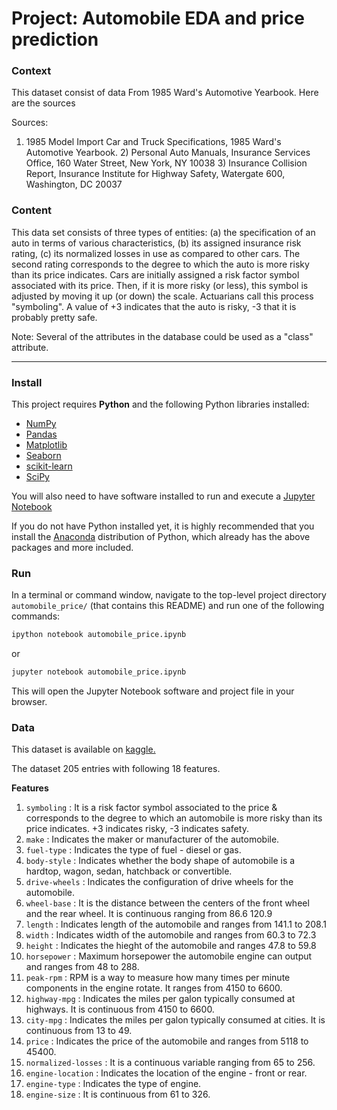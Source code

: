 # Project: Automobile EDA and price prediction

### Context
This dataset consist of data From 1985 Ward's Automotive Yearbook. Here are the sources

Sources:

1) 1985 Model Import Car and Truck Specifications, 1985 Ward's Automotive Yearbook. 2) Personal Auto Manuals, Insurance Services Office, 160 Water Street, New York, NY 10038 3) Insurance Collision Report, Insurance Institute for Highway Safety, Watergate 600, Washington, DC 20037

### Content
This data set consists of three types of entities: (a) the specification of an auto in terms of various characteristics, (b) its assigned insurance risk rating, (c) its normalized losses in use as compared to other cars. The second rating corresponds to the degree to which the auto is more risky than its price indicates. Cars are initially assigned a risk factor symbol associated with its price. Then, if it is more risky (or less), this symbol is adjusted by moving it up (or down) the scale. Actuarians call this process "symboling". A value of +3 indicates that the auto is risky, -3 that it is probably pretty safe.

Note: Several of the attributes in the database could be used as a "class" attribute.

___
### Install

This project requires **Python** and the following Python libraries installed:

- [NumPy](http://www.numpy.org/)
- [Pandas](http://pandas.pydata.org/)
- [Matplotlib](http://matplotlib.org/)
- [Seaborn](https://seaborn.pydata.org/)
- [scikit-learn](https://scikit-learn.org/stable/)
- [SciPy](https://www.scipy.org/)

You will also need to have software installed to run and execute a [Jupyter Notebook](http://ipython.org/notebook.html)

If you do not have Python installed yet, it is highly recommended that you install the [Anaconda](http://continuum.io/downloads) distribution of Python, which already has the above packages and more included. 

### Run

In a terminal or command window, navigate to the top-level project directory `automobile_price/` (that contains this README) and run one of the following commands:

```bash
ipython notebook automobile_price.ipynb
```  
or
```bash
jupyter notebook automobile_price.ipynb
```

This will open the Jupyter Notebook software and project file in your browser.

### Data

This dataset is available on [kaggle.](https://www.kaggle.com/toramky/automobile-dataset)

The dataset 205 entries with following 18 features.

**Features**
1. `symboling` : It is a risk factor symbol associated to the price & corresponds to the degree to which an automobile is more risky than its price indicates. +3 indicates risky, -3 indicates safety.
2. `make` : Indicates the maker or manufacturer of the automobile.
3. `fuel-type` : Indicates the type of fuel - diesel or gas.
4. `body-style` : Indicates whether the body shape of automobile is a hardtop, wagon, sedan, hatchback or convertible.
5. `drive-wheels` : Indicates the configuration of drive wheels for the automobile.
6. `wheel-base` : It is the distance between the centers of the front wheel and the rear wheel. It is continuous ranging from 86.6 120.9
7. `length` : Indicates length of the automobile and ranges from 141.1 to 208.1
8. `width` : Indicates width of the automobile and ranges from 60.3 to 72.3
9. `height` : Indicates the hieght of the automobile and ranges 47.8 to 59.8
10. `horsepower` : Maximum horsepower the automobile engine can output and ranges from 48 to 288.
11. `peak-rpm` : RPM is a way to measure how many times per minute components in the engine rotate. It ranges from 4150 to 6600.
12. `highway-mpg` : Indicates the miles per galon typically consumed at highways. It is continuous from 4150 to 6600.
13. `city-mpg` : Indicates the miles per galon typically consumed at cities. It is continuous from 13 to 49.
14. `price` : Indicates the price of the automobile and ranges from 5118 to 45400.
15. `normalized-losses` : It is a continuous variable ranging from 65 to 256.
16. `engine-location` : Indicates the location of the engine - front or rear.
17. `engine-type` : Indicates the type of engine.
18. `engine-size` : It is continuous from 61 to 326.
